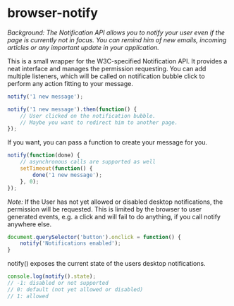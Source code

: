 browser-notify
==============

*Background: The Notification API allows you to notify your user even if the page 
is currently not in focus. You can remind him of new emails, incoming articles or
any important update in your application.*


This is a small wrapper for the W3C-specified Notification API. It provides a neat 
interface and manages the permission requesting. You can add multiple listeners, 
which will be called on notification bubble click to perform any action fitting to 
your message.
 
```javascript
notify('1 new message');
```

```javascript
notify('1 new message').then(function() {
    // User clicked on the notification bubble.
    // Maybe you want to redirect him to another page.
});
```

If you want, you can pass a function to create your message for you.

```javascript
notify(function(done) {
    // asynchronous calls are supported as well
    setTimeout(function() {
        done('1 new message');
    }, 0);
});
```

*Note:* If the User has not yet allowed or disabled desktop notifications, 
the permission will be requested. This is limited by the browser to user 
generated events, e.g. a click and will fail to do anything, if you call 
notify anywhere else.

```javascript
document.querySelector('button').onclick = function() {
    notify('Notifications enabled');
}
```

notify() exposes the current state of the users desktop notifications.

```javascript
console.log(notify().state);
// -1: disabled or not supported
// 0: default (not yet allowed or disabled)
// 1: allowed
```